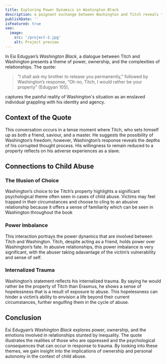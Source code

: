 ```yaml
---
title: Exploring Power Dynamics in Washington Black
description: a poignant exchange between Washington and Titch reveals the complexities of ownership and agency, reflecting the tragic realities of childhood trauma and the psychological scars of abuse.
publishDate: ''
isFeatured: true
seo:
  image:
    src: '/project-2.jpg'
    alt: Project preview
---
```



In Esi Edugyan’s *Washington Black*, a dialogue between Titch and Washington presents a theme of power, ownership, and the complexities of relationships. The quote:

> “I shall ask my brother to release you permanently,” followed by Washington’s response, “Oh no, Titch, I would rather be your property” (Edugyan 105),

captures the painful reality of Washington's situation as an enslaved individual grappling with his identity and agency.

## Context of the Quote

This conversation occurs in a tense moment where Titch, who sets himself up as both a friend, saviour, and a master. He suggests the possibility of Washington’s freedom; however, Washington’s response reveals the depths of his corrupted thought process. His willingness to remain reduced to a property reflects on his adverse experiences as a slave.


## Connections to Child Abuse

### The Illusion of Choice

Washington’s choice to be Titch’s property highlights a significant psychological theme often seen in cases of child abuse. Victims may feel trapped in their circumstances and choose to cling to an abusive relationship because it offers a sense of familiarity which can be seen in Washington throughout the book 

### Power Imbalance

This interaction portrays the power dynamics that are involved between Titch and Washington. Titch, despite acting as a friend, holds power over Washington’s fate. In abusive relationships, this power imbalance is very significant, with the abuser taking adavantage of the victim’s vulnerability and sense of self.

### Internalized Trauma

Washington’s statement reflects his internalized trauma. By saying he would rather be the property of Titch than Erasmus, he shows a sense of hopelessness that is a result of exposure to abuse. This hopelessness can hinder a victim’s ability to envision a life beyond their current circumstances, further engulfing them in the cycle of abuse.

## Conclusion

Esi Edugyan’s *Washington Black* explores power, ownership, and the emotions involved in relationships stunted by inequality. The quote illustrates the realities of those who are oppressed and the psychological consequences that can occur in response to trauma. By looking into these themes, we gain insight into the implications of ownership and personal autonomy in the context of child abuse.
